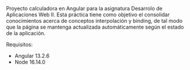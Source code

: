 Proyecto calculadora en Angular para la asignatura Desarrolo de Aplicaciones Web II. Esta práctica tiene como objetivo el consolidar conocimientos acerca de conceptos interpolación y binding, de tal modo que la página se mantenga actualizada automáticamente según el estado de la aplicación.

Requisitos:

-   Angular 13.2.6
-   Node 16.14.0
